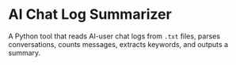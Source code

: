 # AI Chat Log Summarizer

A Python tool that reads AI-user chat logs from `.txt` files, parses conversations, counts messages, extracts keywords, and outputs a summary.
